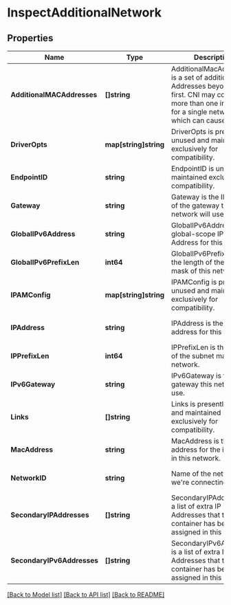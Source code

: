 # InspectAdditionalNetwork

## Properties
Name | Type | Description | Notes
------------ | ------------- | ------------- | -------------
**AdditionalMACAddresses** | **[]string** | AdditionalMacAddresses is a set of additional MAC Addresses beyond the first. CNI may configure more than one interface for a single network, which can cause this. | [optional] [default to null]
**DriverOpts** | **map[string]string** | DriverOpts is presently unused and maintained exclusively for compatibility. | [optional] [default to null]
**EndpointID** | **string** | EndpointID is unused, maintained exclusively for compatibility. | [optional] [default to null]
**Gateway** | **string** | Gateway is the IP address of the gateway this network will use. | [optional] [default to null]
**GlobalIPv6Address** | **string** | GlobalIPv6Address is the global-scope IPv6 Address for this network. | [optional] [default to null]
**GlobalIPv6PrefixLen** | **int64** | GlobalIPv6PrefixLen is the length of the subnet mask of this network. | [optional] [default to null]
**IPAMConfig** | **map[string]string** | IPAMConfig is presently unused and maintained exclusively for compatibility. | [optional] [default to null]
**IPAddress** | **string** | IPAddress is the IP address for this network. | [optional] [default to null]
**IPPrefixLen** | **int64** | IPPrefixLen is the length of the subnet mask of this network. | [optional] [default to null]
**IPv6Gateway** | **string** | IPv6Gateway is the IPv6 gateway this network will use. | [optional] [default to null]
**Links** | **[]string** | Links is presently unused and maintained exclusively for compatibility. | [optional] [default to null]
**MacAddress** | **string** | MacAddress is the MAC address for the interface in this network. | [optional] [default to null]
**NetworkID** | **string** | Name of the network we&#x27;re connecting to. | [optional] [default to null]
**SecondaryIPAddresses** | **[]string** | SecondaryIPAddresses is a list of extra IP Addresses that the container has been assigned in this network. | [optional] [default to null]
**SecondaryIPv6Addresses** | **[]string** | SecondaryIPv6Addresses is a list of extra IPv6 Addresses that the container has been assigned in this networ. | [optional] [default to null]

[[Back to Model list]](../README.md#documentation-for-models) [[Back to API list]](../README.md#documentation-for-api-endpoints) [[Back to README]](../README.md)

